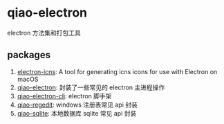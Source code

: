 # qiao-electron

electron 方法集和打包工具

## packages

1. [electron-icns](packages/electron-icns/README.md): A tool for generating icns icons for use with Electron on macOS
2. [qiao-electron](packages/qiao-electron/README.md): 封装了一些常见的 electron 主进程操作
3. [qiao-electron-cli](packages/qiao-electron-cli/README.md): electron 脚手架
4. [qiao-regedit](packages/qiao-regedit/README.md): windows 注册表常见 api 封装
5. [qiao-sqlite](packages/qiao-sqlite/README.md): 本地数据库 sqlite 常见 api 封装
